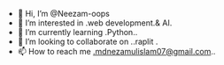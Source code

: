 - 👋 Hi, I’m @Neezam-oops
- 👀 I’m interested in .web development.& AI.
- 🌱 I’m currently learning .Python..
- 💞️ I’m looking to collaborate on ..raplit .
- 📫 How to reach me .mdnezamulislam07@gmail.com..

<!---
Neezam-oops/Neezam-oops is a ✨ special ✨ repository because its `About.md` (this file) appears on your GitHub profile.
You can click the Preview link to take a look at your changes.
--->
